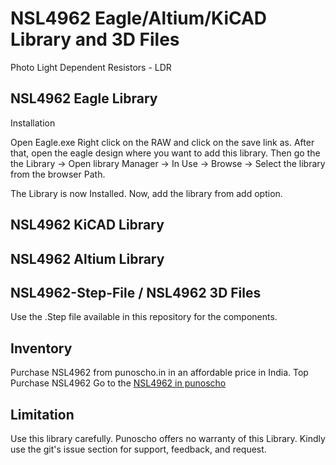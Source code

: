 # NSL4962 Eagle/Altium/KiCAD Library and 3D Files

Photo Light Dependent Resistors - LDR

## NSL4962 Eagle Library 

Installation

Open Eagle.exe
Right click on the RAW and click on the save link as. After that, open the eagle design where you want to add this library.  Then go the the Library -> Open library Manager -> In Use -> Browse -> Select the library from the browser Path.

The Library is now Installed. Now, add the library from add option.

## NSL4962 KiCAD Library 

## NSL4962 Altium Library 

## NSL4962-Step-File / NSL4962 3D Files
Use the .Step file available in this repository for the components. 

## Inventory

Purchase NSL4962 from punoscho.in in an affordable price in India. Top Purchase NSL4962
Go to the [NSL4962 in punoscho](https://punoscho.in/product/st8s103f3p6-8-bit-microcontroller/)

## Limitation
Use this library carefully. Punoscho offers no warranty of this Library. Kindly use the git's issue section for support, feedback, and request.